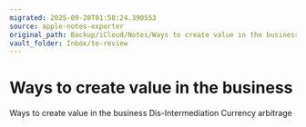 ```yaml
---
migrated: 2025-09-20T01:58:24.390553
source: apple-notes-exporter
original_path: Backup/iCloud/Notes/Ways to create value in the business.md
vault_folder: Inbox/to-review
---
```

# Ways to create value in the business

Ways to create value in the business
Dis-Intermediation
Currency arbitrage


